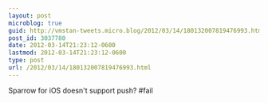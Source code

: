 ```yaml
---
layout: post
microblog: true
guid: http://vmstan-tweets.micro.blog/2012/03/14/180132007819476993.html
post_id: 3037780
date: 2012-03-14T21:23:12-0600
lastmod: 2012-03-14T21:23:12-0600
type: post
url: /2012/03/14/180132007819476993.html
---
```

Sparrow for iOS doesn't support push? #fail
